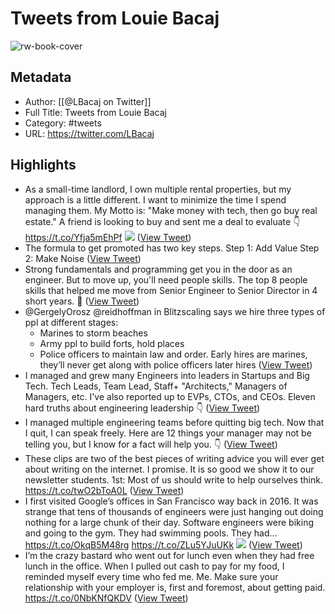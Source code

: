 # Tweets from Louie Bacaj

![rw-book-cover](https://pbs.twimg.com/profile_images/1408438818626224137/pIwNOLKB.jpg)

## Metadata
- Author: [[@LBacaj on Twitter]]
- Full Title: Tweets from Louie Bacaj
- Category: #tweets
- URL: https://twitter.com/LBacaj

## Highlights
- As a small-time landlord, I own multiple rental properties, but my approach is a little different.
  I want to minimize the time I spend managing them.
  My Motto is:
  "Make money with tech, then go buy real estate."
  A friend is looking to buy and sent me a deal to evaluate 👇 https://t.co/Yfja5mEhPf
  ![](https://pbs.twimg.com/media/FSf1CIoX0AANZw0.jpg) ([View Tweet](https://twitter.com/LBacaj/status/1524762828544086016))
- The formula to get promoted has two key steps.
  Step 1: Add Value
  Step 2: Make Noise ([View Tweet](https://twitter.com/LBacaj/status/1473453600638709762))
- Strong fundamentals and programming get you in the door as an engineer.
  But to move up, you'll need people skills.
  The top 8 people skills that helped me move from Senior Engineer to Senior Director in 4 short years.
  🧵 ([View Tweet](https://twitter.com/LBacaj/status/1495995071602343939))
- @GergelyOrosz @reidhoffman in Blitzscaling says we hire three types of ppl at different stages: 
  - Marines to storm beaches
  - Army ppl to build forts, hold places
  - Police officers to maintain law and order.
  Early hires are marines, they’ll never get along with police officers later hires ([View Tweet](https://twitter.com/LBacaj/status/1495155175794913281))
- I managed and grew many Engineers into leaders in Startups and Big Tech.
  Tech Leads, Team Lead, Staff+ "Architects," Managers of Managers, etc.
  I've also reported up to EVPs, CTOs, and CEOs.
  Eleven hard truths about engineering leadership 👇 ([View Tweet](https://twitter.com/LBacaj/status/1490931576481660931))
- I managed multiple engineering teams before quitting big tech.
  Now that I quit, I can speak freely.
  Here are 12 things your manager may not be telling you, but I know for a fact will help you. 👇 ([View Tweet](https://twitter.com/LBacaj/status/1478241311392108545))
- These clips are two of the best pieces of writing advice you will ever get about writing on the internet. 
  I promise.
  It is so good we show it to our newsletter students.
  1st: Most of us should write to help ourselves think. https://t.co/twO2bToA0L ([View Tweet](https://twitter.com/LBacaj/status/1668446029610352641))
- I first visited Google’s offices in San Francisco way back in 2016.
  It was strange that tens of thousands of engineers were just hanging out doing nothing for a large chunk of their day.
  Software engineers were biking and going to the gym. They had swimming pools. They had… https://t.co/OkqB5M48rg https://t.co/ZLu5YJuUKk
  ![](https://pbs.twimg.com/media/FtJ-pjYWcAAfkS3.jpg) ([View Tweet](https://twitter.com/LBacaj/status/1644516070789660672))
- I’m the crazy bastard who went out for lunch even when they had free lunch in the office.
  When I pulled out cash to pay for my food, I reminded myself every time who fed me. Me.
  Make sure your relationship with your employer is, first and foremost, about getting paid. https://t.co/0NbKNfQKDV ([View Tweet](https://twitter.com/LBacaj/status/1684589137905475585))
